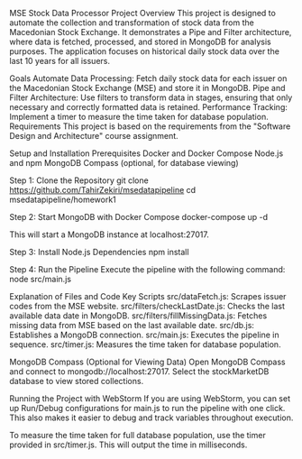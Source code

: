 MSE Stock Data Processor
Project Overview
This project is designed to automate the collection and transformation of stock data from the Macedonian Stock Exchange. It demonstrates a Pipe and Filter architecture, where data is fetched, processed, and stored in MongoDB for analysis purposes. The application focuses on historical daily stock data over the last 10 years for all issuers.

Goals
Automate Data Processing: Fetch daily stock data for each issuer on the Macedonian Stock Exchange (MSE) and store it in MongoDB.
Pipe and Filter Architecture: Use filters to transform data in stages, ensuring that only necessary and correctly formatted data is retained.
Performance Tracking: Implement a timer to measure the time taken for database population.
Requirements
This project is based on the requirements from the "Software Design and Architecture" course assignment.

Setup and Installation
Prerequisites
Docker and Docker Compose
Node.js and npm
MongoDB Compass (optional, for database viewing)

Step 1: Clone the Repository
git clone <https://github.com/TahirZekiri/msedatapipeline>
cd msedatapipeline/homework1

Step 2: Start MongoDB with Docker Compose
docker-compose up -d

This will start a MongoDB instance at localhost:27017.

Step 3: Install Node.js Dependencies
npm install

Step 4: Run the Pipeline
Execute the pipeline with the following command:
node src/main.js


Explanation of Files and Code
Key Scripts
src/dataFetch.js: Scrapes issuer codes from the MSE website.
src/filters/checkLastDate.js: Checks the last available data date in MongoDB.
src/filters/fillMissingData.js: Fetches missing data from MSE based on the last available date.
src/db.js: Establishes a MongoDB connection.
src/main.js: Executes the pipeline in sequence.
src/timer.js: Measures the time taken for database population.

MongoDB Compass (Optional for Viewing Data)
Open MongoDB Compass and connect to mongodb://localhost:27017.
Select the stockMarketDB database to view stored collections.

Running the Project with WebStorm
If you are using WebStorm, you can set up Run/Debug configurations for main.js to run the pipeline with one click. This also makes it easier to debug and track variables throughout execution.

To measure the time taken for full database population, use the timer provided in src/timer.js. This will output the time in milliseconds.
